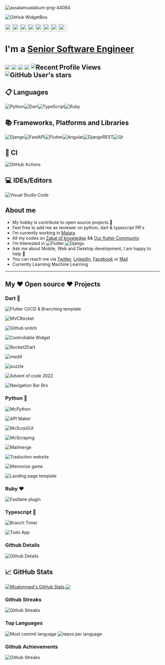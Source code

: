 ![assalamualaikum-png-44084](https://user-images.githubusercontent.com/69054810/223467885-09089c94-bbc9-4cdd-8754-0ba5e0c9c07f.png)

![GitHub WidgetBox](https://github-widgetbox.vercel.app/api/profile?username=M97chahboun&data=repositories,stars,commits)

<p>
<a href="https://www.linkedin.com/in/m97chahboun"><img src="https://img.shields.io/badge/linkedin-%230077B5.svg?&style=for-the-badge&logo=linkedin&logoColor=white" height=25></a><a href="https://www.twitter.com/m97chahboun"><img src="https://img.shields.io/badge/twitter-%231DA1F2.svg?&style=for-the-badge&logo=twitter&logoColor=white" height=25></a><a href="https://www.youtube.com/@fluttercommunity-316"><img src="https://img.shields.io/badge/YouTube-FF0000?style=for-the-badge&logo=youtube&logoColor=white" height=25></a><a href="https://medium.com/@m97chahboun"><img src="https://img.shields.io/badge/Medium-12100E?style=for-the-badge&logo=medium&logoColor=white" height=25></a><a href="https://dev.to/m97chahboun"><img src="https://img.shields.io/badge/dev.to-0A0A0A?style=for-the-badge&logo=devdotto&logoColor=white" height=25></a><a href="https://wa.me/212708569068"><img src="https://img.shields.io/badge/WhatsApp-25D366?style=for-the-badge&logo=whatsapp&logoColor=white" height=25></a><a href="https://telegram.me/m97chahboun"><img src="https://img.shields.io/badge/Telegram-2CA5E0?style=for-the-badge&logo=telegram&logoColor=white" height=25></a><a href="https://discord.com/users/m97chahboun#4644"><img src="https://img.shields.io/badge/Discord-7289DA?style=for-the-badge&logo=discord&logoColor=white" height=25></a>
</p>

# I'm a [Senior Software Engineer](https://github.com/m97chahboun)

![](https://img.shields.io/badge/Cross-Platform-Developer) ![](https://img.shields.io/badge/Flutter-Expert-informational) ![](https://img.shields.io/badge/Django-intermediate-green) ![](https://img.shields.io/badge/Exp-6+yrs-orange) ![Recent Profile Views](https://komarev.com/ghpvc/?username=m97chahboun)
![GitHub User's stars](https://img.shields.io/github/stars/M97chahboun?style=social)
---
## 📋 Languages
![Python](https://img.shields.io/badge/python-3670A0?style=for-the-badge&logo=python&logoColor=ffdd54)![Dart](https://img.shields.io/badge/dart-%230175C2.svg?style=for-the-badge&logo=dart&logoColor=white)![TypeScript](https://img.shields.io/badge/typescript-%23007ACC.svg?style=for-the-badge&logo=typescript&logoColor=white)![Ruby](https://img.shields.io/badge/ruby-%23CC342D.svg?style=for-the-badge&logo=ruby&logoColor=white)

## 📚 Frameworks, Platforms and Libraries
![Django](https://img.shields.io/badge/django-%23092E20.svg?style=for-the-badge&logo=django&logoColor=white)![FastAPI](https://img.shields.io/badge/FastAPI-005571?style=for-the-badge&logo=fastapi)![Flutter](https://img.shields.io/badge/Flutter-%2302569B.svg?style=for-the-badge&logo=Flutter&logoColor=white)![Angular](https://img.shields.io/badge/angular-%23DD0031.svg?style=for-the-badge&logo=angular&logoColor=white)![DjangoREST](https://img.shields.io/badge/DJANGO-REST-ff1709?style=for-the-badge&logo=django&logoColor=white&color=ff1709&labelColor=gray)![Qt](https://img.shields.io/badge/Qt-%23217346.svg?style=for-the-badge&logo=Qt&logoColor=white)

## 🔬 CI
![GitHub Actions](https://img.shields.io/badge/github%20actions-%232671E5.svg?style=for-the-badge&logo=githubactions&logoColor=white)

## 💻 IDEs/Editors
![Visual Studio Code](https://img.shields.io/badge/Visual%20Studio%20Code-0078d7.svg?style=for-the-badge&logo=visual-studio-code&logoColor=white)

## About me
- My hobby is contribute to open source projects 💙
- Feel free to add me as reviewer on python, dart & typescript PR's
- I’m currently working in [Majara](https://www.linkedin.com/company/majaracapital)
- All my codes on [Zakat of knowledge](https://github.com/ZakatKnowledge) && [Our flutter Community](https://github.com/OurFlutterC)
- I’m Interested in ![Flutter](https://img.shields.io/badge/Flutter-02569B?style=for-the-badge&logo=flutter&logoColor=white) ![Django](https://img.shields.io/badge/Django-092E20?style=for-the-badge&logo=django&logoColor=white)
- Ask me about Mobile, Web and Desktop development, I am happy to help 🤝
- You can reach me via [Twitter](https://twitter.com/M97Chahboun), [LinkedIn](https://www.linkedin.com/in/m97chahboun), [Facebook](https://www.facebook.com/m97chahboun) or [Mail](mailto:mchahboun@majaracapital.com)
- Currently Learning Machine Learning

---

## My ❤️ Open source ❤️ Projects

### Dart 💙

![Flutter CI/CD & Branching template](https://github-readme-stats.vercel.app/api/pin/?username=M97chahboun&repo=flutter_ci_cd&theme=github_dark_dimmed)

![MVCRocket](https://github-readme-stats.vercel.app/api/pin/?username=JahezAcademy&repo=mvc_rocket&theme=github_dark_dimmed)

![Github snitch](https://github-readme-stats.vercel.app/api/pin/?username=M97chahboun&repo=github_snitch&theme=github_dark_dimmed)

![Controllable Widget](https://github-readme-stats.vercel.app/api/pin/?username=M97chahboun&repo=controllable_widget&theme=github_dark_dimmed)

![Rocket2Dart](https://github-readme-stats.vercel.app/api/pin/?username=JahezAcademy&repo=rocket2dart&theme=github_dark_dimmed)

![medill](https://github-readme-stats.vercel.app/api/pin/?username=M97chahboun&repo=medill&theme=github_dark_dimmed)

![puzzle](https://github-readme-stats.vercel.app/api/pin/?username=M97chahboun&repo=puzzle_hack&theme=github_dark_dimmed)

![Advent of code 2022](https://github-readme-stats.vercel.app/api/pin/?username=M97chahboun&repo=advent_of_code_2022&theme=github_dark_dimmed)

![Navigation Bar Bro](https://github-readme-stats.vercel.app/api/pin/?username=OurFlutterC&repo=navigationbar_bro&theme=github_dark_dimmed)

### Python 💛

![McPython](https://github-readme-stats.vercel.app/api/pin/?username=M97chahboun&repo=McPython&theme=github_dark_dimmed)

![API Maker](https://github-readme-stats.vercel.app/api/pin/?username=M97chahboun&repo=Api-Maker&theme=github_dark_dimmed)

![McScrpGUI](https://github-readme-stats.vercel.app/api/pin/?username=M97chahboun&repo=McScrpGUI&theme=github_dark_dimmed)

![McScraping](https://github-readme-stats.vercel.app/api/pin/?username=M97chahboun&repo=McScraping&theme=github_dark_dimmed)

![Mailmerge](https://github-readme-stats.vercel.app/api/pin/?username=M97chahboun&repo=Mailmerge-with-pyqt5&theme=github_dark_dimmed)

![Traduction website](https://github-readme-stats.vercel.app/api/pin/?username=ZakatKnowledge&repo=translateWebSiteWithDjango2&theme=github_dark_dimmed)

![Memorize game](https://github-readme-stats.vercel.app/api/pin/?username=ZakatKnowledge&repo=MyGameWithPyQtInAndroid&theme=github_dark_dimmed)

![Landing page template](https://github-readme-stats.vercel.app/api/pin/?username=M97chahboun&repo=dj_landing_page_template&theme=github_dark_dimmed)

### Ruby ❤️

![Fastlane plugin](https://github-readme-stats.vercel.app/api/pin/?username=M97chahboun&repo=fastlane-plugin-flutter_bump_version&theme=github_dark_dimmed)

### Typescript 💙

![Branch Timer](https://github-readme-stats.vercel.app/api/pin/?username=M97chahboun&repo=vscode-branch-timer&theme=github_dark_dimmed)

![Todo App](https://github-readme-stats.vercel.app/api/pin/?username=M97chahboun&repo=first-angular-project-todo&theme=github_dark_dimmed)

### Github Details

![Github Details](https://github-profile-summary-cards.vercel.app/api/cards/profile-details?username=m97chahboun&theme=github_dark)

## &#x1f4c8; GitHub Stats

<a href="https://github.com/Sboursen">
  <img align="center" src="https://github-readme-stats.vercel.app/api?username=M97Chahboun&show_icons=true&line_height=27&count_private=true&title_color=ffffff&text_color=c9cacc&icon_color=2bbc8a&bg_color=1d1f21" alt="Moahmmed's GitHub Stats" />
</a>
<a href="https://github.com/Sboursen">
  <img align="center" src="https://github-readme-stats.vercel.app/api/top-langs/?username=M97Chahboun&hide=html,css,Jupyter%20notebook&title_color=ffffff&text_color=c9cacc&icon_color=2bbc8a&bg_color=1d1f21&langs_count=3" />
</a>

### Github Streaks

![Github Streaks](https://github-readme-streak-stats.herokuapp.com/?user=m97chahboun&theme=black-ice&hide_border=true&stroke=0000&background=0D1117&ring=e05397&fire=e05397&currStreakLabel=e05397)

### Top Languages

![Most commit language](http://github-profile-summary-cards.vercel.app/api/cards/most-commit-language?username=M97chahboun)
![repos per language](http://github-profile-summary-cards.vercel.app/api/cards/repos-per-language?username=M97chahboun)

### Github Achievements

![Github Streaks](https://github-profile-trophy.vercel.app/?username=m97chahboun&margin-w=5&theme=radical)

